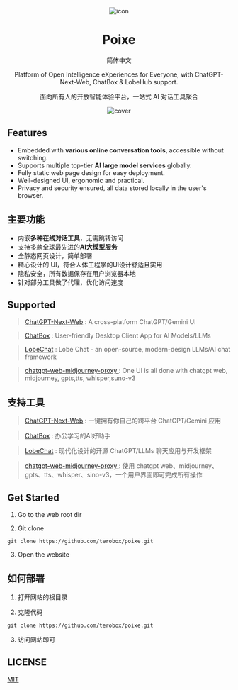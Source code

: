 <div align="center">
<img src="https://gptocean.com/assets/files/2024-06-13/1718256894-536284-poixe-poster-613.png" alt="icon"/>

<h1 align="center">Poixe</h1>

简体中文

Platform of Open Intelligence eXperiences for Everyone, with ChatGPT-Next-Web, ChatBox & LobeHub support.

面向所有人的开放智能体验平台，一站式 AI 对话工具聚合

![cover](https://gptocean.com/assets/files/2024-06-13/1718257496-966666-2024-06-13-134347.png)

</div>

## Features

- Embedded with **various online conversation tools**, accessible without switching.
- Supports multiple top-tier **AI large model services** globally.
- Fully static web page design for easy deployment.
- Well-designed UI, ergonomic and practical.
- Privacy and security ensured, all data stored locally in the user's browser.

## 主要功能

- 内嵌**多种在线对话工具**，无需跳转访问
- 支持多款全球最先进的**AI大模型服务**
- 全静态网页设计，简单部署
- 精心设计的 UI，符合人体工程学的UI设计舒适且实用
- 隐私安全，所有数据保存在用户浏览器本地
- 针对部分工具做了代理，优化访问速度

## Supported

> [ChatGPT-Next-Web](https://github.com/ChatGPTNextWeb/ChatGPT-Next-Web/) : A cross-platform ChatGPT/Gemini UI

> [ChatBox](https://github.com/Bin-Huang/chatbox) : User-friendly Desktop Client App for AI Models/LLMs

> [LobeChat](https://github.com/lobehub/lobe-chat) : Lobe Chat - an open-source, modern-design LLMs/AI chat framework

> [chatgpt-web-midjourney-proxy
](https://github.com/Dooy/chatgpt-web-midjourney-proxy) : One UI is all done with chatgpt web, midjourney, gpts,tts, whisper,suno-v3

## 支持工具

> [ChatGPT-Next-Web](https://github.com/ChatGPTNextWeb/ChatGPT-Next-Web/) : 一键拥有你自己的跨平台 ChatGPT/Gemini 应用

> [ChatBox](https://github.com/Bin-Huang/chatbox) : 办公学习的AI好助手

> [LobeChat](https://github.com/lobehub/lobe-chat) : 现代化设计的开源 ChatGPT/LLMs 聊天应用与开发框架

> [chatgpt-web-midjourney-proxy
](https://github.com/lobehub/lobe-chat) : 使用 chatgpt web、midjourney、gpts、tts、whisper、sino-v3，一个用户界面即可完成所有操作


## Get Started

1. Go to the web root dir

2. Git clone

```
git clone https://github.com/terobox/poixe.git
```

3. Open the website


## 如何部署

1. 打开网站的根目录

2. 克隆代码

```
git clone https://github.com/terobox/poixe.git
```

3. 访问网站即可

## LICENSE

[MIT](https://opensource.org/license/mit/)
